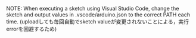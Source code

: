 NOTE: When executing a sketch using Visual Studio Code, change the sketch and output values in .vscode/arduino.json to the correct PATH each time.
(uploadしても毎回自動でsketch valueが変更されないことによる，実行errorを回避するため)